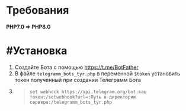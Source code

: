 Требования
==========

**PHP7.0 => PHP8.0**

#Установка
==========

1. Создайте Бота с помощью <https://t.me/BotFather>
2. В файле ```telegramm_bots_tyr.php``` в переменной ```$token``` установить токен полученный при создании Телеграмм Бота
3. >```set webhock https://api.telegram.org/bot:ваш токен:/setwebhook?url=:Путь в директории сервера:/telegramm_bots_tyr.php```